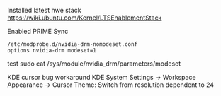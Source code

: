 Installed latest hwe stack
https://wiki.ubuntu.com/Kernel/LTSEnablementStack

Enabled PRIME Sync
```
/etc/modprobe.d/nvidia-drm-nomodeset.conf
options nvidia-drm modeset=1
```

test 
sudo cat /sys/module/nvidia_drm/parameters/modeset

KDE cursor bug workaround
KDE System Settings -> Workspace Appearance -> Cursor Theme: Switch from resolution dependent to 24
